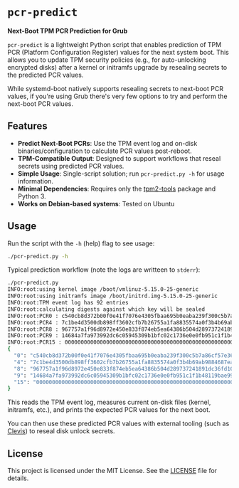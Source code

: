 # `pcr-predict`

**Next-Boot TPM PCR Prediction for Grub**

`pcr-predict` is a lightweight Python script that enables prediction of TPM PCR
(Platform Configuration Register) values for the next system boot. This allows
you to update TPM security policies (e.g., for auto-unlocking encrypted disks)
after a kernel or initramfs upgrade by resealing secrets to the predicted PCR
values.

While systemd-boot natively supports resealing secrets to next-boot PCR values,
if you're using Grub there's very few options to try and perform the next-boot
PCR values.

## Features

- **Predict Next-Boot PCRs**: Use the TPM event log and on-disk binaries/configuration to calculate PCR values post-reboot.
- **TPM-Compatible Output**: Designed to support workflows that reseal secrets using predicted PCR values.
- **Simple Usage**: Single-script solution; run `pcr-predict.py -h` for usage information.
- **Minimal Dependencies**: Requires only the [tpm2-tools](https://github.com/tpm2-software/tpm2-tools) package and Python 3.
- **Works on Debian-based systems**: Tested on Ubuntu

## Usage

Run the script with the `-h` (help) flag to see usage:

```bash
./pcr-predict.py -h
```

Typical prediction workflow (note the logs are writteen to `stderr`):

```bash
./pcr-predict.py
INFO:root:using kernel image /boot/vmlinuz-5.15.0-25-generic
INFO:root:using initramfs image /boot/initrd.img-5.15.0-25-generic
INFO:root:TPM event log has 92 entries
INFO:root:calculating digests against which key will be sealed
INFO:root:PCR0 : c540cb8d372b00f0e41f7076e4305fbaa695b0eaba239f300c5b7a86cf57e363
INFO:root:PCR4 : 7c1be4d3500db898ff3602cfb7b26755a1fa8835574a0f3b4b69ab9884687ea1
INFO:root:PCR8 : 967757a1f96d8972e450e833f874eb5ea64386b504d289737241891dc36fd104
INFO:root:PCR9 : 14684a7fa973992dc6c05945309b1bfc02c1736e0e0fb951c1f1b48119bae994
INFO:root:PCR15 : 0000000000000000000000000000000000000000000000000000000000000000
{
  "0": "c540cb8d372b00f0e41f7076e4305fbaa695b0eaba239f300c5b7a86cf57e363",
  "4": "7c1be4d3500db898ff3602cfb7b26755a1fa8835574a0f3b4b69ab9884687ea1",
  "8": "967757a1f96d8972e450e833f874eb5ea64386b504d289737241891dc36fd104",
  "9": "14684a7fa973992dc6c05945309b1bfc02c1736e0e0fb951c1f1b48119bae994",
  "15": "0000000000000000000000000000000000000000000000000000000000000000"
}
```

This reads the TPM event log, measures current on-disk files (kernel,
initramfs, etc.), and prints the expected PCR values for the next boot.

You can then use these predicted PCR values with external tooling (such as
[Clevis](https://github.com/latchset/clevis)) to reseal disk unlock secrets.

## License

This project is licensed under the MIT License. See the [LICENSE](LICENSE) file
for details.
